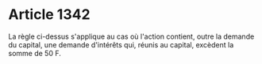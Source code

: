 # Article 1342

La règle ci-dessus s'applique au cas où l'action contient, outre la demande du capital, une demande d'intérêts qui, réunis au capital, excèdent la somme de 50 F.